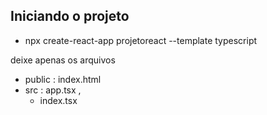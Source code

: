 ## Iniciando o projeto

- npx create-react-app projetoreact --template typescript

deixe apenas os arquivos

- public : index.html
- src : app.tsx ,
  - index.tsx
